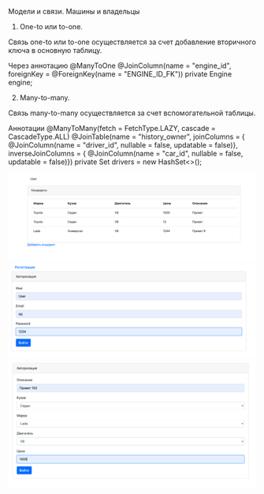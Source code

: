 Модели и связи. Машины и владельцы
1. One-to или to-one.

Связь one-to или to-one осуществляется за счет добавление вторичного ключа в основную таблицу.

Через аннотацию
@ManyToOne
@JoinColumn(name = "engine_id", foreignKey = @ForeignKey(name = "ENGINE_ID_FK"))
private Engine engine;

2. Many-to-many.

Связь many-to-many осуществляется за счет вспомогательной таблицы.

Аннотации
@ManyToMany(fetch = FetchType.LAZY, cascade = CascadeType.ALL)
@JoinTable(name = "history_owner", joinColumns = {
@JoinColumn(name = "driver_id", nullable = false, updatable = false)},
inverseJoinColumns = {
@JoinColumn(name = "car_id", nullable = false, updatable = false)})
private Set<Driver> drivers = new HashSet<>();

![ScreenShot](images/snapshot1.png)
![ScreenShot](images/snapshot2.png)
![ScreenShot](images/snapshot3.png)